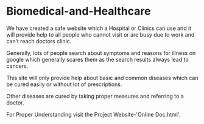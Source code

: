 # Biomedical-and-Healthcare
We have created a safe website which a Hospital or Clinics can use and it will provide help to all people who cannot visit or are busy due to work and can’t reach doctors clinic.

Generally, lots of people search about symptoms and reasons for illness on google which generally scares them as the search results always lead to cancers.

This site will only provide help about basic and common diseases which can be cured easily or without lot of prescriptions.

Other diseases are cured by taking proper measures and referring to a doctor.

For Proper Understanding visit the Project Website-'Online Doc.html'.
